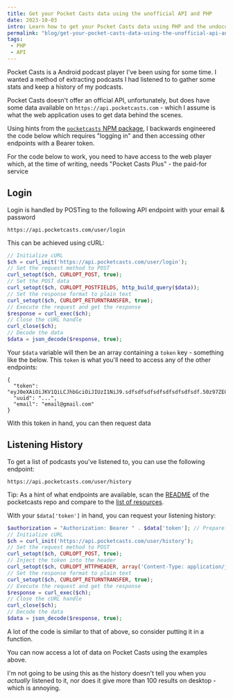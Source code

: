 ```yaml
---
title: Get your Pocket Casts data using the unofficial API and PHP
date: 2023-10-03
intro: Learn how to get your Pocket Casts data using PHP and the undocumented API
permalink: "blog/get-your-pocket-casts-data-using-the-unofficial-api-and-php/"
tags:
 - PHP
 - API
---
```


Pocket Casts is a Android podcast player I've been using for some time. I wanted a method of extracting podcasts I had listened to to gather some stats and keep a history of my podcasts.

Pocket Casts doesn't offer an official API, unfortunately, but does have some data available on `https://api.pocketcasts.com` - which I assume is what the web application uses to get data behind the scenes.

Using hints from the [`pocketcasts` NPM package](https://www.npmjs.com/package/pocketcasts), I backwards engineered the code below which requires "logging in" and then accessing other endpoints with a Bearer token.

<div class="warning">For the code below to work, you need to have access to the web player which, at the time of writing, needs "Pocket Casts Plus" - the paid-for service</div>

## Login

Login is handled by POSTing to the following API endpoint with your email & password

```
https://api.pocketcasts.com/user/login
```

This can be achieved using cURL:

```php
// Initialize cURL
$ch = curl_init('https://api.pocketcasts.com/user/login');
// Set the request method to POST
curl_setopt($ch, CURLOPT_POST, true);
// Set the POST data
curl_setopt($ch, CURLOPT_POSTFIELDS, http_build_query($data));
// Set the response format to plain text
curl_setopt($ch, CURLOPT_RETURNTRANSFER, true);
// Execute the request and get the response
$response = curl_exec($ch);
// Close the cURL handle
curl_close($ch);
// Decode the data
$data = json_decode($response, true);
```

Your `$data` variable will then be an array containing a `token` key - something like the below. This `token` is what you'll need to access any of the other endpoints:

```
{
  "token": "eyJ0eXAiOiJKV1QiLCJhbGciOiJIUzI1NiJ9.sdfsdfsdfsdfsdfsdfsdfsdf.50z97ZEGJBckZN3vwBJ2u6UPX5Vsfieq4yFpUSDWELY",
  "uuid": "...",
  "email": "email@gmail.com"
}
```

With this token in hand, you can then request data

## Listening History

To get a list of podcasts you've listened to, you can use the following endpoint:

```
https://api.pocketcasts.com/user/history
```

<span class="info">Tip:</span> As a hint of what endpoints are available, scan the [README](https://github.com/coughlanio/pocketcasts) of the pocketcasts repo and compare to the [list of resources](https://github.com/coughlanio/pocketcasts/blob/master/src/resources.js).

With your `$data['token']` in hand, you can request your listening history:

```php
$authorization = "Authorization: Bearer " . $data['token']; // Prepare the authorisation token
// Initialize cURL
$ch = curl_init('https://api.pocketcasts.com/user/history');
// Set the request method to POST
curl_setopt($ch, CURLOPT_POST, true);
// Inject the token into the header
curl_setopt($ch, CURLOPT_HTTPHEADER, array('Content-Type: application/json', $authorization));
// Set the response format to plain text
curl_setopt($ch, CURLOPT_RETURNTRANSFER, true);
// Execute the request and get the response
$response = curl_exec($ch);
// Close the cURL handle
curl_close($ch);
// Decode the data
$data = json_decode($response, true);
```

A lot of the code is similar to that of above, so consider putting it in a function.

You can now access a lot of data on Pocket Casts using the examples above.

I'm not going to be using this as the history doesn't tell you when you _actually_ listened to it, nor does it give more than 100 results on desktop - which is annoying.

